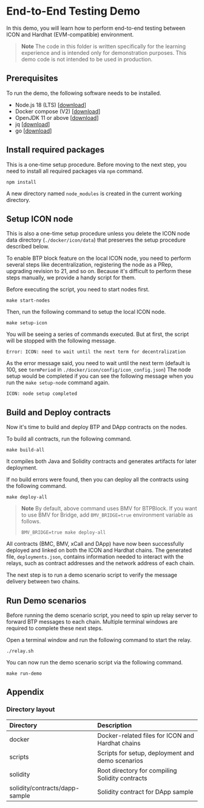 # End-to-End Testing Demo

In this demo, you will learn how to perform end-to-end testing between ICON and Hardhat (EVM-compatible) environment.

> **Note**
> The code in this folder is written specifically for the learning experience and is intended only for demonstration purposes.
> This demo code is not intended to be used in production.

## Prerequisites

To run the demo, the following software needs to be installed.

* Node.js 18 (LTS) \[[download](https://nodejs.org/en/download/)\]
* Docker compose (V2) \[[download](https://docs.docker.com/compose/install/)\]
* OpenJDK 11 or above \[[download](https://adoptium.net/)\]
* jq \[[download](https://github.com/stedolan/jq)\]
* go \[[download](https://go.dev/doc/install)\]


## Install required packages

This is a one-time setup procedure.
Before moving to the next step, you need to install all required packages via `npm` command.

```
npm install
```

A new directory named `node_modules` is created in the current working directory.

## Setup ICON node

This is also a one-time setup procedure unless you delete the ICON node data directory (`./docker/icon/data`)
that preserves the setup procedure described below.

To enable BTP block feature on the local ICON node, you need to perform several steps like
decentralization, registering the node as a PRep, upgrading revision to 21, and so on.
Because it's difficult to perform these steps manually, we provide a handy script for them.

Before executing the script, you need to start nodes first.

```
make start-nodes
```

Then, run the following command to setup the local ICON node.

```
make setup-icon
```

You will be seeing a series of commands executed. But at first, the script will be stopped with the following message.

```
Error: ICON: need to wait until the next term for decentralization
```

As the error message said, you need to wait until the next term
(default is 100, see `termPeriod` in `./docker/icon/config/icon_config.json`)
The node setup would be completed if you can see the following message when you run the `make setup-node` command again.
```
ICON: node setup completed
```

## Build and Deploy contracts

Now it's time to build and deploy BTP and DApp contracts on the nodes.

To build all contracts, run the following command.

```
make build-all
```

It compiles both Java and Solidity contracts and generates artifacts for later deployment.

If no build errors were found, then you can deploy all the contracts using the following command.

```
make deploy-all
```
> **Note**
> By default, above command uses BMV for BTPBlock.
> If you want to use BMV for Bridge, add `BMV_BRIDGE=true` environment variable as follows.
> ```
> BMV_BRIDGE=true make deploy-all
> ```

All contracts (BMC, BMV, xCall and DApp) have now been successfully deployed and linked on both the ICON and Hardhat chains.
The generated file, `deployments.json`, contains information needed to interact with the relays,
such as contract addresses and the network address of each chain.

The next step is to run a demo scenario script to verify the message delivery between two chains.

## Run Demo scenarios

Before running the demo scenario script, you need to spin up relay server to forward BTP messages to each chain.
Multiple terminal windows are required to complete these next steps.

Open a terminal window and run the following command to start the relay.

```
./relay.sh
```

You can now run the demo scenario script via the following command.

```
make run-demo
```

## Appendix

### Directory layout
| Directory                       | Description                                      |
|:--------------------------------|:-------------------------------------------------|
| docker                          | Docker-related files for ICON and Hardhat chains |
| scripts                         | Scripts for setup, deployment and demo scenarios |
| solidity                        | Root directory for compiling Solidity contracts  |
| solidity/contracts/dapp-sample  | Solidity contract for DApp sample                |
